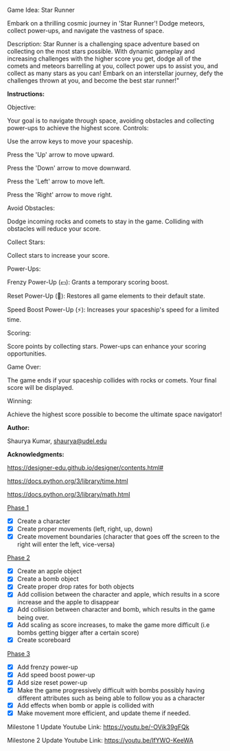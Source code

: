 Game Idea: Star Runner

Embark on a thrilling cosmic journey in 'Star Runner'! 
Dodge meteors, collect power-ups, and navigate the vastness of space.

Description: Star Runner is a challenging space adventure based on collecting
on the most stars possible. With dynamic gameplay and increasing challenges with the 
higher score you get, dodge all of the comets and meteors barrelling at you, 
collect power ups to assist you, and collect as many stars as you can! Embark on an interstellar 
journey, defy the challenges thrown at you, and become the best star runner!"

<b>Instructions:</b>

Objective:

Your goal is to navigate through space, avoiding obstacles and collecting power-ups to achieve the highest score.
Controls:

Use the arrow keys to move your spaceship.

Press the 'Up' arrow to move upward.

Press the 'Down' arrow to move downward.

Press the 'Left' arrow to move left.

Press the 'Right' arrow to move right.

Avoid Obstacles:

Dodge incoming rocks and comets to stay in the game.
Colliding with obstacles will reduce your score.

Collect Stars:


Collect stars to increase your score.

Power-Ups:

Frenzy Power-Up (💵): Grants a temporary scoring boost.

Reset Power-Up (🔄): Restores all game elements to their default state.

Speed Boost Power-Up (⚡): Increases your spaceship's speed for a limited time.

Scoring:

Score points by collecting stars.
Power-ups can enhance your scoring opportunities.

Game Over:

The game ends if your spaceship collides with rocks or comets.
Your final score will be displayed.

Winning:

Achieve the highest score possible to become the ultimate space navigator!

<b> Author: </b>

Shaurya Kumar, shaurya@udel.edu

<b>Acknowledgments:</b>

https://designer-edu.github.io/designer/contents.html#

https://docs.python.org/3/library/time.html

https://docs.python.org/3/library/math.html

<u>Phase 1</u>
- [X] Create a character 
- [X] Create proper movements (left, right, up, down)
- [X] Create movement boundaries (character that goes off 
   the screen to the right will enter the left, vice-versa)

<u>Phase 2</u>
- [X] Create an apple object
- [X] Create a bomb object
- [X] Create proper drop rates for both objects
- [X] Add collision between the character and apple, which 
results in a score increase and the apple to disappear
- [X] Add collision between character and bomb, which results 
in the game being over.
- [X] Add scaling as score increases, to make the game more difficult
  (i.e bombs getting bigger after a certain score)
- [X] Create scoreboard

<u>Phase 3</u>
- [X] Add frenzy power-up
- [X] Add speed boost power-up
- [X] Add size reset power-up
- [X] Make the game progressively difficult with bombs possibly having 
different attributes such as being able to follow you as a character
- [X] Add effects when bomb or apple is collided with
- [X] Make movement more efficient, and update theme if needed.

Milestone 1 Update Youtube Link: https://youtu.be/-OVik39gFQk

Milestone 2 Update Youtube Link: https://youtu.be/IfYWO-KeeWA
